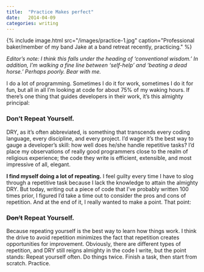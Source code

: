 ```yaml
---
title:  "Practice Makes perfect"
date:   2014-04-09
categories: writing
---
```


{% include image.html src="/images/practice-1.jpg" caption="Professional baker/member of my band Jake at a band retreat recently, practicing." %}

_Editor’s note: I think this falls under the heading of ‘conventional wisdom.’ In addition, I’m walking a fine line between ‘self-help’ and ‘beating a dead horse.’ Perhaps poorly. Bear with me._

I do a lot of programming. Sometimes I do it for work, sometimes I do it for fun, but all in all I’m looking at code for about 75% of my waking hours. If there’s one thing that guides developers in their work, it’s this almighty principal:

### Don’t Repeat Yourself.

DRY, as it’s often abbreviated, is something that transcends every coding language, every discipline, and every project. I’d wager it’s the best way to gauge a developer’s skill: how well does he/she handle repetitive tasks? I’d place my observations of really good programmers close to the realm of religious experience; the code they write is efficient, extensible, and most impressive of all, elegant.

**I find myself doing a lot of repeating.** I feel guilty every time I have to slog through a repetitive task because I lack the knowledge to attain the almighty DRY. But today, writing out a piece of code that I’ve probably written 100 times prior, I figured I’d take a time out to consider the pros and cons of repetition. And at the end of it, I really wanted to make a point. That point:

### ~~Don’t~~ Repeat Yourself.

Because repeating yourself is the best way to learn how things work. I think the drive to avoid repetition minimizes the fact that repetition creates opportunities for improvement. Obviously, there are different types of repetition, and DRY still reigns almighty in the code I write, but the point stands: Repeat yourself often. Do things twice. Finish a task, then start from scratch. Practice.

